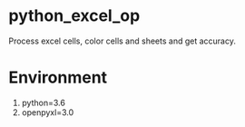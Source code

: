 # python_excel_op
Process excel cells, color cells and sheets and get accuracy.

# Environment
1. python=3.6
2. openpyxl=3.0

